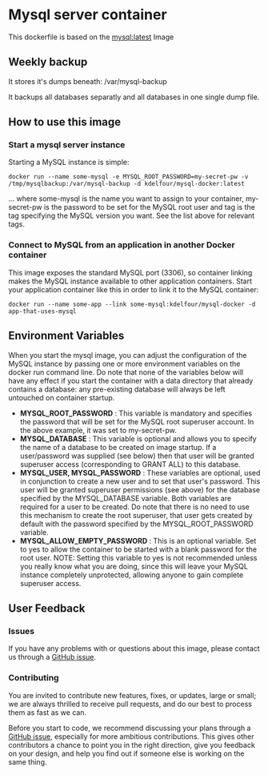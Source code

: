 # Mysql server container

This dockerfile is based on the [mysql:latest](https://github.com/docker-library/mysql) Image

## Weekly backup

It stores it's dumps beneath: /var/mysql-backup

It backups all databases separatly and all databases in one single dump file.

## How to use this image
### Start a mysql server instance

Starting a MySQL instance is simple:

    docker run --name some-mysql -e MYSQL_ROOT_PASSWORD=my-secret-pw -v /tmp/mysqlbackup:/var/mysql-backup -d kdelfour/mysql-docker:latest

… where some-mysql is the name you want to assign to your container, my-secret-pw is the password to be set for the MySQL root user and tag is the tag specifying the MySQL version you want. See the list above for relevant tags.

### Connect to MySQL from an application in another Docker container

This image exposes the standard MySQL port (3306), so container linking makes the MySQL instance available to other application containers. Start your application container like this in order to link it to the MySQL container:

    docker run --name some-app --link some-mysql:kdelfour/mysql-docker -d app-that-uses-mysql
    
## Environment Variables

When you start the mysql image, you can adjust the configuration of the MySQL instance by passing one or more environment variables on the docker run command line. Do note that none of the variables below will have any effect if you start the container with a data directory that already contains a database: any pre-existing database will always be left untouched on container startup.

  * **MYSQL_ROOT_PASSWORD** : This variable is mandatory and specifies the password that will be set for the MySQL root superuser account. In the above example, it was set to my-secret-pw.
  * **MYSQL_DATABASE** : This variable is optional and allows you to specify the name of a database to be created on image startup. If a user/password was supplied (see below) then that user will be granted superuser access (corresponding to GRANT ALL) to this database.
  * **MYSQL_USER, MYSQL_PASSWORD** : These variables are optional, used in conjunction to create a new user and to set that user's password. This user will be granted superuser permissions (see above) for the database specified by the MYSQL_DATABASE variable. Both variables are required for a user to be created. Do note that there is no need to use this mechanism to create the root superuser, that user gets created by default with the password specified by the MYSQL_ROOT_PASSWORD variable.
  * **MYSQL_ALLOW_EMPTY_PASSWORD** : This is an optional variable. Set to yes to allow the container to be started with a blank password for the root user. NOTE: Setting this variable to yes is not recommended unless you really know what you are doing, since this will leave your MySQL instance completely unprotected, allowing anyone to gain complete superuser access.

## User Feedback

### Issues

If you have any problems with or questions about this image, please contact us through a [GitHub issue](https://github.com/kdelfour/mysql-docker/issues).

### Contributing

You are invited to contribute new features, fixes, or updates, large or small; we are always thrilled to receive pull requests, and do our best to process them as fast as we can.

Before you start to code, we recommend discussing your plans through a [GitHub issue](https://github.com/kdelfour/mysql-docker/issues), especially for more ambitious contributions. This gives other contributors a chance to point you in the right direction, give you feedback on your design, and help you find out if someone else is working on the same thing.